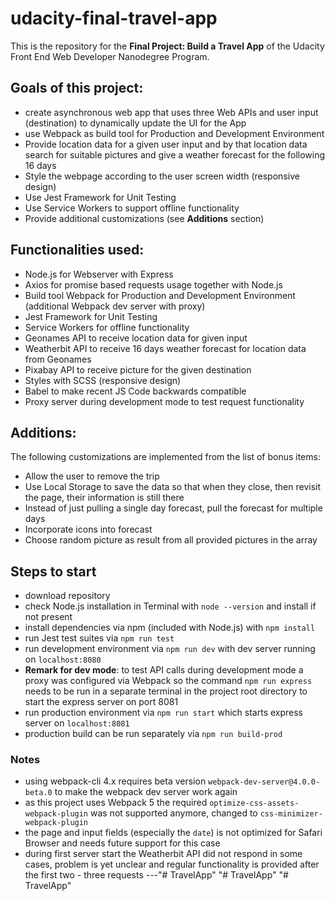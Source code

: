 # udacity-final-travel-app

This is the repository for the **Final Project: Build a Travel App** of the Udacity Front End Web Developer Nanodegree Program.

## Goals of this project:
* create asynchronous web app that uses three Web APIs and user input (destination) to dynamically update the UI for the App
* use Webpack as build tool for Production and Development Environment
* Provide location data for a given user input and by that location data search for suitable pictures and give a weather forecast for the following 16 days
* Style the webpage according to the user screen width (responsive design)
* Use Jest Framework for Unit Testing
* Use Service Workers to support offline functionality
* Provide additional customizations (see **Additions** section)

## Functionalities used:
* Node.js for Webserver with Express
* Axios for promise based requests usage together with Node.js
* Build tool Webpack for Production and Development Environment (additional Webpack dev server with proxy)
* Jest Framework for Unit Testing
* Service Workers for offline functionality
* Geonames API to receive location data for given input
* Weatherbit API to receive 16 days weather forecast for location data from Geonames
* Pixabay API to receive picture for the given destination
* Styles with SCSS (responsive design)
* Babel to make recent JS Code backwards compatible
* Proxy server during development mode to test request functionality

## Additions:
The following customizations are implemented from the list of bonus items:
* Allow the user to remove the trip
* Use Local Storage to save the data so that when they close, then revisit the page, their information is still there
* Instead of just pulling a single day forecast, pull the forecast for multiple days
* Incorporate icons into forecast
* Choose random picture as result from all provided pictures in the array

## Steps to start
* download repository
* check Node.js installation in Terminal with `node --version` and install if not present
* install dependencies via npm (included with Node.js) with `npm install`
* run Jest test suites via `npm run test`
* run development environment via `npm run dev` with dev server running on `localhost:8080`
* **Remark for dev mode**: to test API calls during development mode a proxy was configured via Webpack so the command `npm run express` needs to be run in a separate terminal in the project root directory to start the express server on port 8081
* run production environment via `npm run start` which starts express server on `localhost:8081`
* production build can be run separately via `npm run build-prod`

### Notes
* using webpack-cli 4.x requires beta version `webpack-dev-server@4.0.0-beta.0` to make the webpack dev server work again
* as this project uses Webpack 5 the required `optimize-css-assets-webpack-plugin` was not supported anymore, changed to `css-minimizer-webpack-plugin`
* the page and input fields (especially the `date`) is not optimized for Safari Browser and needs future support for this case
* during first server start the Weatherbit API did not respond in some cases, problem is yet unclear and regular functionality is provided after the first two - three requests
---"# TravelApp" 
"# TravelApp" 
"# TravelApp" 
